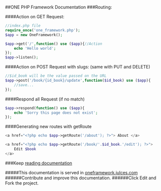 ##ONE PHP Framework Documentation
###Routing:

####Action on GET Request:
```php
//index.php file
require_once('one_framework.php');
$app = new OneFramework();

$app->get('/',function() use ($app){//Action
    echo 'Hello world';
});
$app->listen();
```

####Action on POST Request with slugs: (same with PUT and DELETE)
```php
//$id_book will be the value passed on the URL
$app->post('/book/{id_book}/update',function($id_book) use ($app){
    //save...
});
```
####Respond all Request (if no match)
```php
$app->respond(function() use ($app){
    echo 'Sorry this page does not exist';
});
```

####Generating new routes with getRoute 
```php
<a href="<?php echo $app->getRoute('/about'); ?>"> About </a>   

<a href="<?php echo $app->getRoute('/book/'.$id_book.'/edit'); ?>"> 
    Edit $book
</a>
```

###Keep  [reading documentation](https://github.com/juliomatcom/one-php-framework/blob/master/docs/contents.md "See the official documentation of the One Framework")

#####This documentation is served in [oneframework.julces.com ](http://oneframework.julces.com "More documentation of the One Framework")
######Contribute and improve this documentation.
######Click Edit and Fork the project.